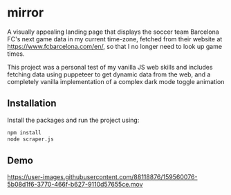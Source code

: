 # mirror

A visually appealing landing page that displays the soccer team Barcelona FC's next game data in my current time-zone, fetched from their website at https://www.fcbarcelona.com/en/, so that I no longer need to look up game times.

This project was a personal test of my vanilla JS web skills and includes fetching data using puppeteer to get dynamic data from the web, and a completely vanilla implementation of a complex dark mode toggle animation


## Installation

Install the packages and run the project using:

```bash
npm install
node scraper.js
```
    
    
## Demo

https://user-images.githubusercontent.com/88118876/159560076-5b08d1f6-3770-466f-b627-9110d57655ce.mov


